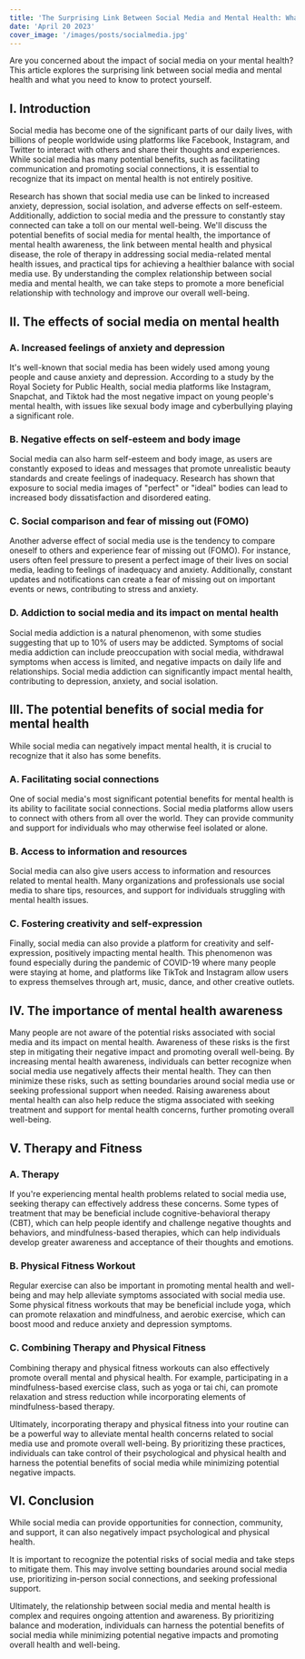 ```yaml
---
title: 'The Surprising Link Between Social Media and Mental Health: What You Need to Know'
date: 'April 20 2023'
cover_image: '/images/posts/socialmedia.jpg'
---
```


Are you concerned about the impact of social media on your mental health? This article explores the surprising link between social media and mental health and what you need to know to protect yourself. 

## I. Introduction
Social media has become one of the significant parts of our daily lives, with billions of people worldwide using platforms like Facebook, Instagram, and Twitter to interact with others and share their thoughts and experiences. While social media has many potential benefits, such as facilitating communication and promoting social connections, it is essential to recognize that its impact on mental health is not entirely positive.

Research has shown that social media use can be linked to increased anxiety, depression, social isolation, and adverse effects on self-esteem. Additionally, addiction to social media and the pressure to constantly stay connected can take a toll on our mental well-being. We'll discuss the potential benefits of social media for mental health, the importance of mental health awareness, the link between mental health and physical disease, the role of therapy in addressing social media-related mental health issues, and practical tips for achieving a healthier balance with social media use. By understanding the complex relationship between social media and mental health, we can take steps to promote a more beneficial relationship with technology and improve our overall well-being.


## II. The effects of social media on mental health

### A. Increased feelings of anxiety and depression
It's well-known that social media has been widely used among young people and cause anxiety and depression. According to a study by the Royal Society for Public Health, social media platforms like Instagram, Snapchat, and Tiktok had the most negative impact on young people's mental health, with issues like sexual body image and cyberbullying playing a significant role.

### B. Negative effects on self-esteem and body image
Social media can also harm self-esteem and body image, as users are constantly exposed to ideas and messages that promote unrealistic beauty standards and create feelings of inadequacy. Research has shown that exposure to social media images of "perfect" or "ideal" bodies can lead to increased body dissatisfaction and disordered eating.

### C. Social comparison and fear of missing out (FOMO)
Another adverse effect of social media use is the tendency to compare oneself to others and experience fear of missing out (FOMO). For instance, users often feel pressure to present a perfect image of their lives on social media, leading to feelings of inadequacy and anxiety. Additionally, constant updates and notifications can create a fear of missing out on important events or news, contributing to stress and anxiety.

### D. Addiction to social media and its impact on mental health
Social media addiction is a natural phenomenon, with some studies suggesting that up to 10% of users may be addicted. Symptoms of social media addiction can include preoccupation with social media, withdrawal symptoms when access is limited, and negative impacts on daily life and relationships. Social media addiction can significantly impact mental health, contributing to depression, anxiety, and social isolation.


## III. The potential benefits of social media for mental health

While social media can negatively impact mental health, it is crucial to recognize that it also has some benefits.

### A. Facilitating social connections
One of social media's most significant potential benefits for mental health is its ability to facilitate social connections. Social media platforms allow users to connect with others from all over the world. They can provide community and support for individuals who may otherwise feel isolated or alone.

### B. Access to information and resources
Social media can also give users access to information and resources related to mental health. Many organizations and professionals use social media to share tips, resources, and support for individuals struggling with mental health issues.

### C. Fostering creativity and self-expression
Finally, social media can also provide a platform for creativity and self-expression, positively impacting mental health. This phenomenon was found especially during the pandemic of COVID-19 where many people were staying at home, and platforms like TikTok and Instagram allow users to express themselves through art, music, dance, and other creative outlets. 


## IV. The importance of mental health awareness

Many people are not aware of the potential risks associated with social media and its impact on mental health. Awareness of these risks is the first step in mitigating their negative impact and promoting overall well-being.
By increasing mental health awareness, individuals can better recognize when social media use negatively affects their mental health. They can then minimize these risks, such as setting boundaries around social media use or seeking professional support when needed. Raising awareness about mental health can also help reduce the stigma associated with seeking treatment and support for mental health concerns, further promoting overall well-being.

## V. Therapy and Fitness

### A. Therapy 
If you're experiencing mental health problems related to social media use, seeking therapy can effectively address these concerns. Some types of treatment that may be beneficial include cognitive-behavioral therapy (CBT), which can help people identify and challenge negative thoughts and behaviors, and mindfulness-based therapies, which can help individuals develop greater awareness and acceptance of their thoughts and emotions.

### B. Physical Fitness Workout 
Regular exercise can also be important in promoting mental health and well-being and may help alleviate symptoms associated with social media use. Some physical fitness workouts that may be beneficial include yoga, which can promote relaxation and mindfulness, and aerobic exercise, which can boost mood and reduce anxiety and depression symptoms.

### C. Combining Therapy and Physical Fitness 
Combining therapy and physical fitness workouts can also effectively promote overall mental and physical health. For example, participating in a mindfulness-based exercise class, such as yoga or tai chi, can promote relaxation and stress reduction while incorporating elements of mindfulness-based therapy.

Ultimately, incorporating therapy and physical fitness into your routine can be a powerful way to alleviate mental health concerns related to social media use and promote overall well-being. By prioritizing these practices, individuals can take control of their psychological and physical health and harness the potential benefits of social media while minimizing potential negative impacts.




## VI. Conclusion

 While social media can provide opportunities for connection, community, and support, it can also negatively impact psychological and physical health.

It is important to recognize the potential risks of social media and take steps to mitigate them. This may involve setting boundaries around social media use, prioritizing in-person social connections, and seeking professional support.

Ultimately, the relationship between social media and mental health is complex and requires ongoing attention and awareness. By prioritizing balance and moderation, individuals can harness the potential benefits of social media while minimizing potential negative impacts and promoting overall health and well-being.